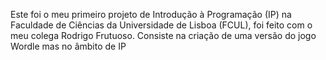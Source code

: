 Este foi o meu primeiro projeto de Introdução à Programação (IP) na Faculdade de Ciências da Universidade de Lisboa (FCUL), foi feito com o meu colega Rodrigo Frutuoso.
Consiste na criação de uma versão do jogo Wordle mas no âmbito de IP
